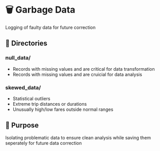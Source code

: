# 🗑️ Garbage Data
Logging of faulty data for future correction

## 📂 Directories
### null_data/
 - Records with missing values and are critical for data transformation
 - Records with missing values and are cruicial for data analysis

### skewed_data/
 - Statistical outliers
 - Extreme trip distances or durations
 - Unusually high/low fares outside normal ranges

## 🎯 Purpose
Isolating problematic data to ensure clean analysis while saving them seperately for future data correction
